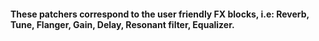 #### These patchers correspond to the user friendly FX blocks, i.e: Reverb, Tune, Flanger, Gain, Delay, Resonant filter, Equalizer.
